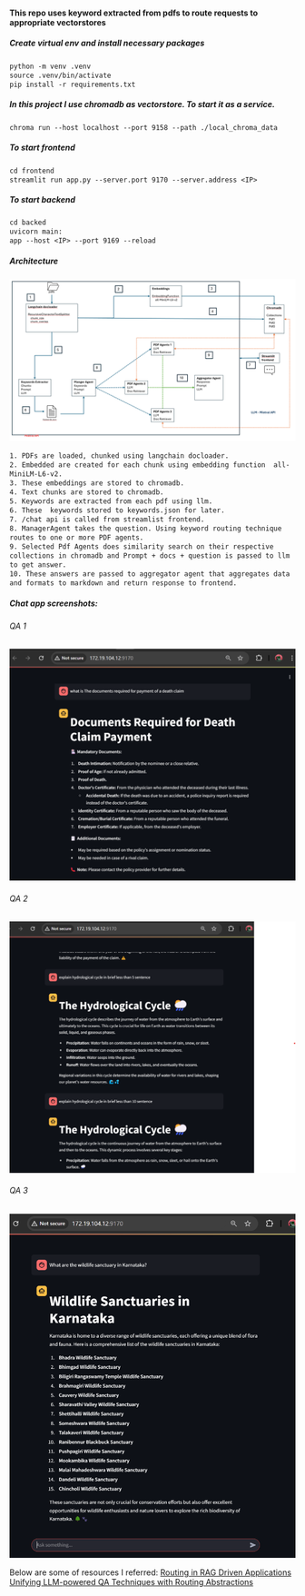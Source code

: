 #### This repo uses keyword extracted from pdfs to route requests to appropriate vectorstores


##### Create virtual env and install necessary packages
```
python -m venv .venv
source .venv/bin/activate
pip install -r requirements.txt
```
##### In this project I use chromadb as vectorstore. To start it as a service.

```
chroma run --host localhost --port 9158 --path ./local_chroma_data
```

##### To start frontend 

```
cd frontend
streamlit run app.py --server.port 9170 --server.address <IP>
```

##### To start backend

```
cd backed
uvicorn main:
app --host <IP> --port 9169 --reload
```

##### Architecture

![Architecture](static/arch.png)

```
1. PDFs are loaded, chunked using langchain docloader.
2. Embedded are created for each chunk using embedding function  all-MiniLM-L6-v2.
3. These embeddings are stored to chromadb.
4. Text chunks are stored to chromadb.
5. Keywords are extracted from each pdf using llm.
6. These  keywords stored to keywords.json for later.
7. /chat api is called from streamlist frontend.
8. ManagerAgent takes the question. Using keyword routing technique routes to one or more PDF agents.
9. Selected Pdf Agents does similarity search on their respective collections in chromadb and Prompt + docs + question is passed to llm to get answer.
10. These answers are passed to aggregator agent that aggregates data and formats to markdown and return response to frontend.
```

##### Chat app screenshots:
###### QA 1

![frontend](static/chat1.png)


###### QA 2

![frontend](static/chat2.png)


###### QA 3

![frontend](static/chat3.png)




Below are some of resources I referred:
[Routing in RAG Driven Applications](https://towardsdatascience.com/routing-in-rag-driven-applications-a685460a7220/)
[Unifying LLM-powered QA Techniques with Routing Abstractions](https://medium.com/better-programming/unifying-llm-powered-qa-techniques-with-routing-abstractions-438e2499a0d0)

